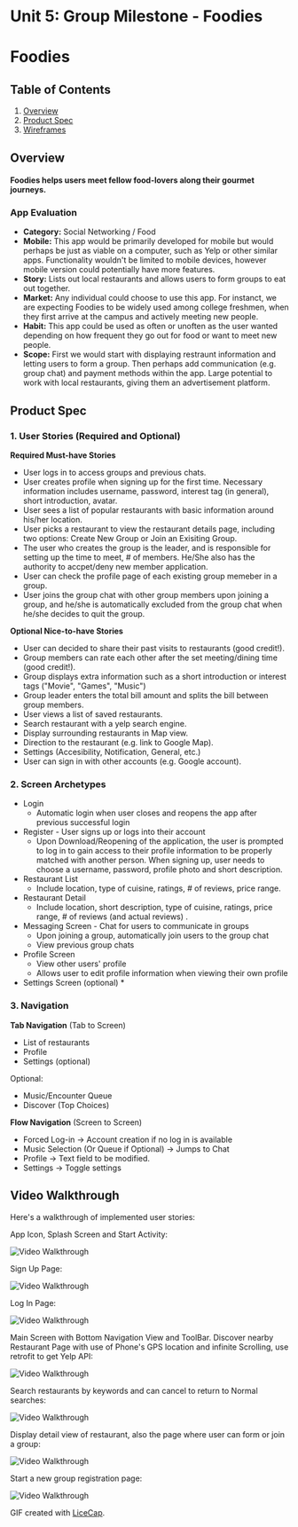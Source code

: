 Unit 5: Group Milestone - Foodies
===

# Foodies

## Table of Contents
1. [Overview](#Overview)
1. [Product Spec](#Product-Spec)
1. [Wireframes](#Wireframes)

## Overview
#### Foodies helps users meet fellow food-lovers along their gourmet journeys.


### App Evaluation
- **Category:** Social Networking / Food
- **Mobile:** This app would be primarily developed for mobile but would perhaps be just as viable on a computer, such as Yelp or other similar apps. Functionality wouldn't be limited to mobile devices, however mobile version could potentially have more features.
- **Story:** Lists out local restaurants and allows users to form groups to eat out together.
- **Market:** Any individual could choose to use this app. For instanct, we are expecting Foodies to be widely used among college freshmen, when they first arrive at the campus and actively meeting new people.
- **Habit:** This app could be used as often or unoften as the user wanted depending on how frequent they go out for food or want to meet new people.
- **Scope:** First we would start with displaying restraunt information and letting users to form a group. Then perhaps add communication (e.g. group chat) and payment methods within the app. Large potential to work with local restaurants, giving them an advertisement platform.

## Product Spec
### 1. User Stories (Required and Optional)

**Required Must-have Stories**

* User logs in to access groups and previous chats.
* User creates profile when signing up for the first time. Necessary information includes username, password, interest tag (in general), short introduction, avatar.
* User sees a list of popular restaurants with basic information around his/her location.
* User picks a restaurant to view the restaurant details page, including two options: Create New Group or Join an Exisiting Group. 
* The user who creates the group is the leader, and is responsible for setting up the time to meet, # of members. He/She also has the authority to accpet/deny new member application.
* User can check the profile page of each existing group memeber in a group. 
* User joins the group chat with other group members upon joining a group, and he/she is automatically excluded from the group chat when he/she decides to quit the group.

**Optional Nice-to-have Stories**

* User can decided to share their past visits to restaurants (good credit!).
* Group members can rate each other after the set meeting/dining time (good credit!).
* Group displays extra information such as a short introduction or interest tags ("Movie", "Games", "Music")
* Group leader enters the total bill amount and splits the bill between group members.
* User views a list of saved restaurants.
* Search restaurant with a yelp search engine.
* Display surrounding restaurants in Map view.
* Direction to the restaurant (e.g. link to Google Map).
* Settings (Accesibility, Notification, General, etc.)
* User can sign in with other accounts (e.g. Google account).

### 2. Screen Archetypes

* Login 
    * Automatic login when user closes and reopens the app after previous successful login  
* Register - User signs up or logs into their account 
    * Upon Download/Reopening of the application, the user is prompted to log in to gain access to their profile information to be properly matched with another person. When signing up, user needs to choose a username, password, profile photo and short description.
* Restaurant List
    * Include location, type of cuisine, ratings, # of reviews, price range. 
* Restaurant Detail 
    * Include location, short description, type of cuisine, ratings, price range, # of reviews (and actual reviews) . 
* Messaging Screen - Chat for users to communicate in groups
    * Upon joining a group, automatically join users to the group chat
    * View previous group chats
* Profile Screen 
    * View other users' profile 
    * Allows user to edit profile information when viewing their own profile
* Settings Screen (optional)
    * 

### 3. Navigation

**Tab Navigation** (Tab to Screen)

* List of restaurants
* Profile
* Settings (optional)

Optional:
* Music/Encounter Queue
* Discover (Top Choices)

**Flow Navigation** (Screen to Screen)
* Forced Log-in -> Account creation if no log in is available
* Music Selection (Or Queue if Optional) -> Jumps to Chat
* Profile -> Text field to be modified. 
* Settings -> Toggle settings

## Video Walkthrough

Here's a walkthrough of implemented user stories:

App Icon, Splash Screen and Start Activity:

<img src='https://i.imgur.com/quy0WxC.gif' title='Video Walkthrough' width='' alt='Video Walkthrough' />

Sign Up Page:

<img src='https://i.imgur.com/HMyENYy.gif' title='Video Walkthrough' width='' alt='Video Walkthrough' />

Log In Page:

<img src='https://i.imgur.com/KkrIMeO.gif' title='Video Walkthrough' width='' alt='Video Walkthrough' />

Main Screen with Bottom Navigation View and ToolBar. Discover nearby Restaurant Page with use of Phone's GPS location and infinite Scrolling, use retrofit to get Yelp API:

<img src='https://i.imgur.com/954LDTh.gif' title='Video Walkthrough' width='' alt='Video Walkthrough' />

Search restaurants by keywords and can cancel to return to Normal searches:

<img src='https://i.imgur.com/3d1CV13.gif' title='Video Walkthrough' width='' alt='Video Walkthrough' />

Display detail view of restaurant, also the page where user can form or join a group:

<img src='https://i.imgur.com/cRxun8x.gif' title='Video Walkthrough' width='' alt='Video Walkthrough' />

Start a new group registration page:

<img src='https://i.imgur.com/RcT43Gf.gif' title='Video Walkthrough' width='' alt='Video Walkthrough' />



GIF created with [LiceCap](http://www.cockos.com/licecap/).
<!-- 
## Wireframes
<img src="https://i.imgur.com/9CrjH1K.jpg" width=800><br> -->

